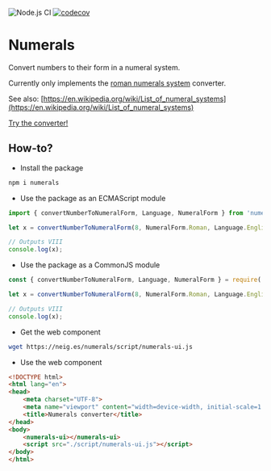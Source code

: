![Node.js CI](https://github.com/matthieubosquet/numerals/workflows/Node.js%20CI/badge.svg?branch=master)
[![codecov](https://codecov.io/gh/matthieubosquet/numerals/branch/master/graph/badge.svg)](https://codecov.io/gh/matthieubosquet/numerals)

# Numerals

Convert numbers to their form in a numeral system.

Currently only implements the [roman numerals system](https://en.wikipedia.org/wiki/Roman_numerals) converter.

See also: [https://en.wikipedia.org/wiki/List_of_numeral_systems](https://en.wikipedia.org/wiki/List_of_numeral_systems)

[Try the converter!](https://neig.es/numerals/)

## How-to?

- Install the package

```bash
npm i numerals
```

- Use the package as an ECMAScript module

```javascript
import { convertNumberToNumeralForm, Language, NumeralForm } from 'numerals';

let x = convertNumberToNumeralForm(8, NumeralForm.Roman, Language.English);

// Outputs VIII
console.log(x);
```

- Use the package as a CommonJS module

```javascript
const { convertNumberToNumeralForm, Language, NumeralForm } = require('numerals')

let x = convertNumberToNumeralForm(8, NumeralForm.Roman, Language.English)

// Outputs VIII
console.log(x);
```

- Get the web component

```bash
wget https://neig.es/numerals/script/numerals-ui.js
```

- Use the web component

```html
<!DOCTYPE html>
<html lang="en">
<head>
    <meta charset="UTF-8">
    <meta name="viewport" content="width=device-width, initial-scale=1.0">
    <title>Numerals converter</title>
</head>
<body>
    <numerals-ui></numerals-ui>
    <script src="./script/numerals-ui.js"></script>
</body>
</html>
```

<!--
```
<custom-element-demo>
  <template>
    <numerals-ui></numerals-ui>
    <script src="./script/numerals-ui.js"></script>
  </template>
</custom-element-demo>
```
-->
